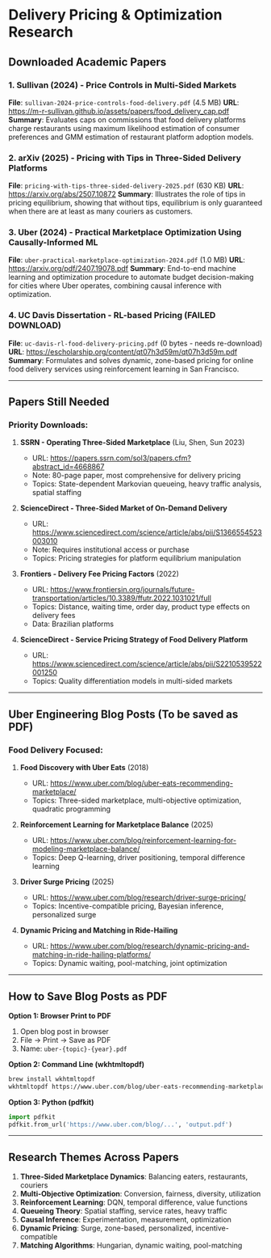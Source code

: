 # Delivery Pricing & Optimization Research

## Downloaded Academic Papers

### 1. Sullivan (2024) - Price Controls in Multi-Sided Markets
**File**: `sullivan-2024-price-controls-food-delivery.pdf` (4.5 MB)
**URL**: https://m-r-sullivan.github.io/assets/papers/food_delivery_cap.pdf
**Summary**: Evaluates caps on commissions that food delivery platforms charge restaurants using maximum likelihood estimation of consumer preferences and GMM estimation of restaurant platform adoption models.

### 2. arXiv (2025) - Pricing with Tips in Three-Sided Delivery Platforms
**File**: `pricing-with-tips-three-sided-delivery-2025.pdf` (630 KB)
**URL**: https://arxiv.org/abs/2507.10872
**Summary**: Illustrates the role of tips in pricing equilibrium, showing that without tips, equilibrium is only guaranteed when there are at least as many couriers as customers.

### 3. Uber (2024) - Practical Marketplace Optimization Using Causally-Informed ML
**File**: `uber-practical-marketplace-optimization-2024.pdf` (1.0 MB)
**URL**: https://arxiv.org/pdf/2407.19078.pdf
**Summary**: End-to-end machine learning and optimization procedure to automate budget decision-making for cities where Uber operates, combining causal inference with optimization.

### 4. UC Davis Dissertation - RL-based Pricing (FAILED DOWNLOAD)
**File**: `uc-davis-rl-food-delivery-pricing.pdf` (0 bytes - needs re-download)
**URL**: https://escholarship.org/content/qt07h3d59m/qt07h3d59m.pdf
**Summary**: Formulates and solves dynamic, zone-based pricing for online food delivery services using reinforcement learning in San Francisco.

---

## Papers Still Needed

### Priority Downloads:

1. **SSRN - Operating Three-Sided Marketplace** (Liu, Shen, Sun 2023)
   - URL: https://papers.ssrn.com/sol3/papers.cfm?abstract_id=4668867
   - Note: 80-page paper, most comprehensive for delivery pricing
   - Topics: State-dependent Markovian queueing, heavy traffic analysis, spatial staffing

2. **ScienceDirect - Three-Sided Market of On-Demand Delivery**
   - URL: https://www.sciencedirect.com/science/article/abs/pii/S1366554523003010
   - Note: Requires institutional access or purchase
   - Topics: Pricing strategies for platform equilibrium manipulation

3. **Frontiers - Delivery Fee Pricing Factors** (2022)
   - URL: https://www.frontiersin.org/journals/future-transportation/articles/10.3389/ffutr.2022.1031021/full
   - Topics: Distance, waiting time, order day, product type effects on delivery fees
   - Data: Brazilian platforms

4. **ScienceDirect - Service Pricing Strategy of Food Delivery Platform**
   - URL: https://www.sciencedirect.com/science/article/abs/pii/S2210539522001250
   - Topics: Quality differentiation models in multi-sided markets

---

## Uber Engineering Blog Posts (To be saved as PDF)

### Food Delivery Focused:

1. **Food Discovery with Uber Eats** (2018)
   - URL: https://www.uber.com/blog/uber-eats-recommending-marketplace/
   - Topics: Three-sided marketplace, multi-objective optimization, quadratic programming

2. **Reinforcement Learning for Marketplace Balance** (2025)
   - URL: https://www.uber.com/blog/reinforcement-learning-for-modeling-marketplace-balance/
   - Topics: Deep Q-learning, driver positioning, temporal difference learning

3. **Driver Surge Pricing** (2025)
   - URL: https://www.uber.com/blog/research/driver-surge-pricing/
   - Topics: Incentive-compatible pricing, Bayesian inference, personalized surge

4. **Dynamic Pricing and Matching in Ride-Hailing**
   - URL: https://www.uber.com/blog/research/dynamic-pricing-and-matching-in-ride-hailing-platforms/
   - Topics: Dynamic waiting, pool-matching, joint optimization

---

## How to Save Blog Posts as PDF

**Option 1: Browser Print to PDF**
1. Open blog post in browser
2. File → Print → Save as PDF
3. Name: `uber-{topic}-{year}.pdf`

**Option 2: Command Line (wkhtmltopdf)**
```bash
brew install wkhtmltopdf
wkhtmltopdf https://www.uber.com/blog/uber-eats-recommending-marketplace/ uber-eats-marketplace-2018.pdf
```

**Option 3: Python (pdfkit)**
```python
import pdfkit
pdfkit.from_url('https://www.uber.com/blog/...', 'output.pdf')
```

---

## Research Themes Across Papers

1. **Three-Sided Marketplace Dynamics**: Balancing eaters, restaurants, couriers
2. **Multi-Objective Optimization**: Conversion, fairness, diversity, utilization
3. **Reinforcement Learning**: DQN, temporal difference, value functions
4. **Queueing Theory**: Spatial staffing, service rates, heavy traffic
5. **Causal Inference**: Experimentation, measurement, optimization
6. **Dynamic Pricing**: Surge, zone-based, personalized, incentive-compatible
7. **Matching Algorithms**: Hungarian, dynamic waiting, pool-matching

